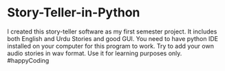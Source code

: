 # Story-Teller-in-Python
I created this story-teller software as my first semester project. It includes both English and Urdu Stories and good GUI.
You need to have python IDE installed on your computer for this program to work.
Try to add your own audio stories in wav format. Use it for learning purposes only. 
#happyCoding

